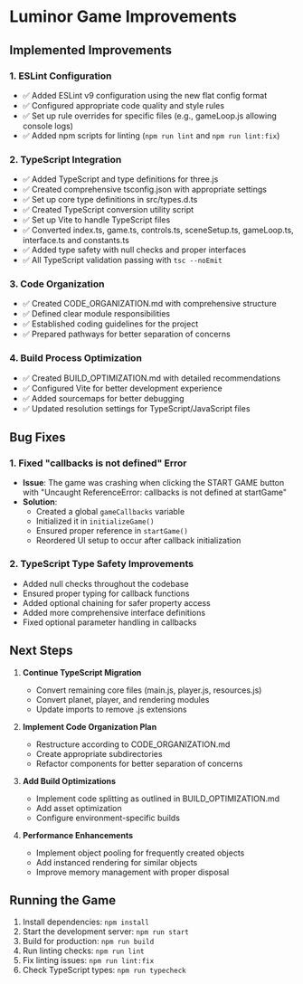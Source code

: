 # Luminor Game Improvements

## Implemented Improvements

### 1. ESLint Configuration
- ✅ Added ESLint v9 configuration using the new flat config format
- ✅ Configured appropriate code quality and style rules
- ✅ Set up rule overrides for specific files (e.g., gameLoop.js allowing console logs)
- ✅ Added npm scripts for linting (`npm run lint` and `npm run lint:fix`)

### 2. TypeScript Integration
- ✅ Added TypeScript and type definitions for three.js
- ✅ Created comprehensive tsconfig.json with appropriate settings
- ✅ Set up core type definitions in src/types.d.ts
- ✅ Created TypeScript conversion utility script
- ✅ Set up Vite to handle TypeScript files
- ✅ Converted index.ts, game.ts, controls.ts, sceneSetup.ts, gameLoop.ts, interface.ts and constants.ts
- ✅ Added type safety with null checks and proper interfaces
- ✅ All TypeScript validation passing with `tsc --noEmit`

### 3. Code Organization
- ✅ Created CODE_ORGANIZATION.md with comprehensive structure
- ✅ Defined clear module responsibilities
- ✅ Established coding guidelines for the project
- ✅ Prepared pathways for better separation of concerns

### 4. Build Process Optimization
- ✅ Created BUILD_OPTIMIZATION.md with detailed recommendations
- ✅ Configured Vite for better development experience
- ✅ Added sourcemaps for better debugging
- ✅ Updated resolution settings for TypeScript/JavaScript files

## Bug Fixes

### 1. Fixed "callbacks is not defined" Error
- **Issue**: The game was crashing when clicking the START GAME button with "Uncaught ReferenceError: callbacks is not defined at startGame"
- **Solution**: 
  - Created a global `gameCallbacks` variable
  - Initialized it in `initializeGame()`
  - Ensured proper reference in `startGame()`
  - Reordered UI setup to occur after callback initialization

### 2. TypeScript Type Safety Improvements
- Added null checks throughout the codebase
- Ensured proper typing for callback functions
- Added optional chaining for safer property access
- Added more comprehensive interface definitions
- Fixed optional parameter handling in callbacks

## Next Steps

1. **Continue TypeScript Migration**
   - Convert remaining core files (main.js, player.js, resources.js)
   - Convert planet, player, and rendering modules
   - Update imports to remove .js extensions

2. **Implement Code Organization Plan**
   - Restructure according to CODE_ORGANIZATION.md
   - Create appropriate subdirectories
   - Refactor components for better separation of concerns

3. **Add Build Optimizations**
   - Implement code splitting as outlined in BUILD_OPTIMIZATION.md
   - Add asset optimization
   - Configure environment-specific builds

4. **Performance Enhancements**
   - Implement object pooling for frequently created objects
   - Add instanced rendering for similar objects
   - Improve memory management with proper disposal

## Running the Game

1. Install dependencies: `npm install`
2. Start the development server: `npm run start` 
3. Build for production: `npm run build`
4. Run linting checks: `npm run lint`
5. Fix linting issues: `npm run lint:fix`
6. Check TypeScript types: `npm run typecheck` 